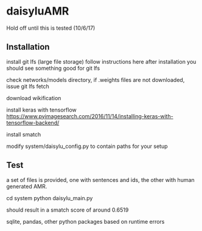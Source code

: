 # daisyluAMR

Hold off until this is tested (10/6/17)

Installation
---


install git lfs (large file storage)
  follow instructions here
  after installation you should see something good for git lfs

check networks/models directory, if .weights files are not downloaded, issue
  git lfs fetch
  
download wikification

install keras with tensorflow
https://www.pyimagesearch.com/2016/11/14/installing-keras-with-tensorflow-backend/

install smatch 

modify system/daisylu_config.py to contain paths for your setup


Test
----

a set of files is provided, one with sentences and ids, the other with human generated AMR.

cd system
python daisylu_main.py

should result in a smatch score of around 0.6519 

sqlite, pandas, other python packages based on runtime errors




